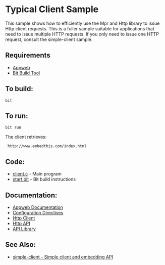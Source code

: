 Typical Client Sample
===

This sample shows how to efficiently use the Mpr and Http library to issue Http client requests.
This is a fuller sample suitable for applications that need to issue multiple HTTP requests.
If you only need to issue one HTTP request, consult the simple-client sample.

Requirements
---
* [Appweb](http://embedthis.com/downloads/appweb/download.ejs)
* [Bit Build Tool](http://embedthis.com/downloads/bit/download.ejs)

To build:
---
    bit 

To run:
---
    bit run

The client retrieves:
 
     http://www.embedthis.com/index.html

Code:
---
* [client.c](client.c) - Main program
* [start.bit](start.bit) - Bit build instructions

Documentation:
---
* [Appweb Documentation](http://embedthis.com/products/appweb/doc/index.html)
* [Configuration Directives](http://embedthis.com/products/appweb/doc/guide/appweb/users/configuration.html#directives)
* [Http Client](http://embedthis.com/products/appweb/doc/guide/appweb/users/client.html)
* [Http API](http://embedthis.com/products/appweb/doc/api/http.html)
* [API Library](http://embedthis.com/products/appweb/doc/api/native.html)

See Also:
---
* [simple-client - Simple client and embedding API](../simple-client/README.md)
